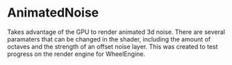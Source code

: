 # AnimatedNoise

Takes advantage of the GPU to render animated 3d noise. There are several paramaters that can be changed in the shader, including the amount of octaves and the strength of an offset noise layer.
This was created to test progress on the render engine for WheelEngine.
